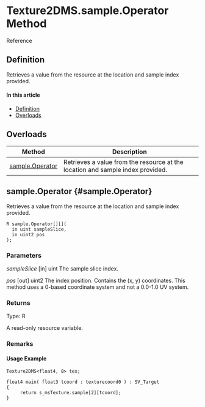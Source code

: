 # Texture2DMS.sample.Operator Method

Reference

## Definition

Retrieves a value from the resource at the location and sample index provided.

#### In this article

*  [Definition](#definition)
*  [Overloads](#overloads)

## Overloads

| Method | Description |
| ------ | ----------- |
| [sample.Operator](#sample.Operator) | Retrieves a value from the resource at the location and sample index provided. |

## sample.Operator {#sample.Operator}

Retrieves a value from the resource at the location and sample index provided.

```HLSL
R sample.Operator[][](
  in uint sampleSlice,
  in uint2 pos
);
```

### Parameters
<i>sampleSlice </i> [in] uint
The sample slice index.

<i>pos</i> [out] uint2
The index position. Contains the (x, y) coordinates. This method uses a 0-based coordinate system and not a 0.0-1.0 UV system.

### Returns
Type: R

A read-only resource variable.

### Remarks

#### Usage Example

```HLSL
Texture2DMS<float4, 8> tex;

float4 main( float3 tcoord : texturecoord0 ) : SV_Target
{
     return s_msTexture.sample[2][tcoord];
}
```